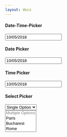 ```yaml
---
layout: docs
---
```

<div class="row">
  <div class="col-md-4">
    <div class="card ">
      <div class="card-header ">
        <h4 class="card-title">Date-Time-Picker</h4>
      </div>
      <div class="card-body ">
        <div class="form-group">
          <input type="text" class="form-control datetimepicker" value="10/05/2018">
        </div>
      </div>
    </div>
  </div>
  <div class="col-md-4">
    <div class="card ">
      <div class="card-header ">
        <h4 class="card-title">Date Picker</h4>
      </div>
      <div class="card-body ">
        <div class="form-group">
          <input type="text" class="form-control datepicker" value="10/05/2018">
        </div>
      </div>
    </div>
  </div>
  <div class="col-md-4">
    <div class="card ">
      <div class="card-header ">
        <h4 class="card-title">Time Picker</h4>
      </div>
      <div class="card-body ">
        <div class="form-group">
          <input type="text" class="form-control timepicker" value="10/05/2018">
        </div>
      </div>
    </div>
  </div>
</div>

<div class="row">
  <div class="col-md-6 mb-4">
    <div class="card">
      <div class="card-body">
        <h4 class="card-title">Select Picker</h4>
          <div class="row">
            <div class="col-lg-5 col-md-6 col-sm-3">
              <select class="selectpicker" data-size="7" data-style="btn btn-primary" title="Single Select">
                <option disabled selected>Single Option</option>
                <option value="2">Foobar</option>
                <option value="3">Is great</option>
              </select>
            </div>
            <div class="col-lg-5 col-md-6 col-sm-3">
              <select class="selectpicker" data-style="btn btn-info" multiple title="Choose City" data-size="7">
                <option disabled> Multiple Options</option>
                <option value="2">Paris </option>
                <option value="3">Bucharest</option>
                <option value="4">Rome</option>
                <option value="5">New York</option>
                <option value="6">Miami </option>
                <option value="7">Piatra Neamt</option>
                <option value="8">Paris </option>
                <option value="9">Bucharest</option>
                <option value="10">Rome</option>
                <option value="11">New York</option>
                <option value="12">Miami </option>
                <option value="13">Piatra Neamt</option>
                <option value="14">Paris </option>
                <option value="15">Bucharest</option>
                <option value="16">Rome</option>
                <option value="17">New York</option>
                <option value="18">Miami </option>
                <option value="19">Piatra Neamt</option>
              </select>
            </div>
          </div>
        </div>
    </div>
  </div>
</div>

<script type="text/javascript">
  $(document).ready(() => {
    beestrap.initDateTimePicker();
  })
</script>